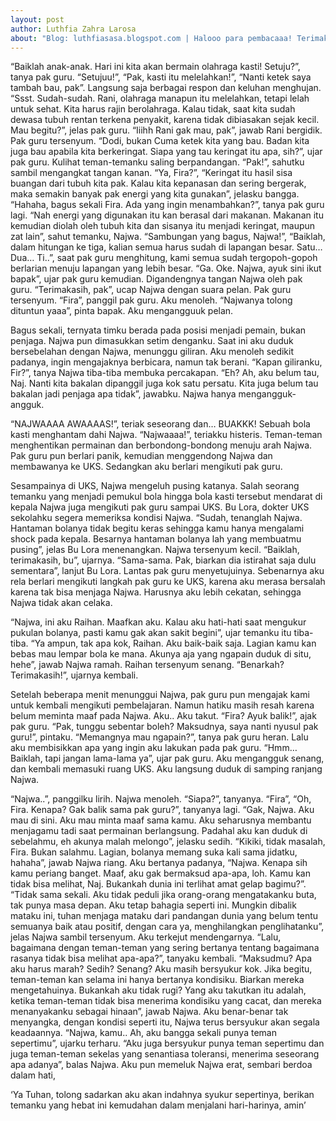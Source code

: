 ```yaml
---
layout: post
author: Luthfia Zahra Larosa
about: "Blog: luthfiasasa.blogspot.com | Halooo para pembacaaa! Terimakasih sudah meluangkan waktunya untuk membaca karyaku, mohon komentar, kritik dan sarannya, yaaa. | Salam semangat!"
---
```




“Baiklah anak-anak. Hari ini kita akan bermain olahraga kasti! Setuju?”, tanya pak guru. “Setujuu!”, “Pak, kasti itu melelahkan!”, “Nanti ketek saya tambah bau, pak”. Langsung saja berbagai respon dan keluhan menghujan. “Ssst. Sudah-sudah. Rani, olahraga manapun itu melelahkan, tetapi lelah untuk sehat. Kita harus rajin berolahraga. Kalau tidak, saat kita sudah dewasa tubuh rentan terkena penyakit, karena tidak dibiasakan sejak kecil. Mau begitu?”, jelas pak guru. “Iiihh Rani gak mau, pak”, jawab Rani bergidik. Pak guru tersenyum. “Dodi, bukan Cuma ketek kita yang bau. Badan kita juga bau apabila kita berkeringat. Siapa yang tau keringat itu apa, sih?”, ujar pak guru. Kulihat teman-temanku saling berpandangan. “Pak!”, sahutku sambil mengangkat tangan kanan. “Ya, Fira?”, “Keringat itu hasil sisa buangan dari tubuh kita pak. Kalau kita kepanasan dan sering bergerak, maka semakin banyak pak energi yang kita gunakan”, jelasku bangga. “Hahaha, bagus sekali Fira. Ada yang ingin menambahkan?”, tanya pak guru lagi. “Nah energi yang digunakan itu kan berasal dari makanan. Makanan itu kemudian diolah oleh tubuh kita dan sisanya itu menjadi keringat, maupun zat lain”, sahut temanku, Najwa. “Sambungan yang bagus, Najwa!”, “Baiklah, dalam hitungan ke tiga, kalian semua harus sudah di lapangan besar. Satu… Dua… Ti..”, saat pak guru menghitung, kami semua sudah tergopoh-gopoh berlarian menuju lapangan yang lebih besar. “Ga. Oke. Najwa, ayuk sini ikut bapak”, ujar pak guru kemudian. Digandengnya tangan Najwa oleh pak guru. “Terimakasih, pak”, ucap Najwa dengan suara pelan. Pak guru tersenyum. “Fira”, panggil pak guru. Aku menoleh. “Najwanya tolong dituntun yaaa”, pinta bapak. Aku mengangguuk pelan.



Bagus sekali, ternyata timku berada pada posisi menjadi pemain, bukan penjaga. Najwa pun dimasukkan setim denganku. Saat ini aku duduk bersebelahan dengan Najwa, menunggu giliran. Aku menoleh sedikit padanya, ingin mengajaknya berbicara, namun tak berani. “Kapan giliranku, Fir?”, tanya Najwa tiba-tiba membuka percakapan. “Eh? Ah, aku belum tau, Naj. Nanti kita bakalan dipanggil juga kok satu persatu. Kita juga belum tau bakalan jadi penjaga apa tidak”, jawabku. Najwa hanya mengangguk-angguk.



“NAJWAAAA AWAAAAS!”, teriak seseorang dan… BUAKKK! Sebuah bola kasti menghantam dahi Najwa. “Najwaaaa!”, teriakku histeris. Teman-teman menghentikan permainan dan berbondong-bondong menuju arah Najwa. Pak guru pun berlari panik, kemudian menggendong Najwa dan membawanya ke UKS. Sedangkan aku berlari mengikuti pak guru.





 

Sesampainya di UKS, Najwa mengeluh pusing katanya. Salah seorang temanku yang menjadi pemukul bola hingga bola kasti tersebut mendarat di kepala Najwa juga mengikuti pak guru sampai UKS. Bu Lora, dokter UKS sekolahku segera memeriksa kondisi Najwa. “Sudah, tenanglah Najwa. Hantaman bolanya tidak begitu keras sehingga kamu hanya mengalami shock pada kepala. Besarnya hantaman bolanya lah yang membuatmu pusing”, jelas Bu Lora menenangkan. Najwa tersenyum kecil. “Baiklah, terimakasih, bu”, ujarnya. “Sama-sama. Pak, biarkan dia istirahat saja dulu sementara”, lanjut Bu Lora. Lantas pak guru menyetujuinya. Sebenarnya aku rela berlari mengikuti langkah pak guru ke UKS, karena aku merasa bersalah karena tak bisa menjaga Najwa. Harusnya aku lebih cekatan, sehingga Najwa tidak akan celaka.



“Najwa, ini aku Raihan. Maafkan aku. Kalau aku hati-hati saat mengukur pukulan bolanya, pasti kamu gak akan sakit begini”, ujar temanku itu tiba-tiba. “Ya ampun, tak apa kok, Raihan. Aku baik-baik saja. Lagian kamu kan bebas mau lempar bola ke mana. Akunya aja yang ngapain duduk di situ, hehe”, jawab Najwa ramah. Raihan tersenyum senang. “Benarkah? Terimakasih!”, ujarnya kembali.



Setelah beberapa menit menunggui Najwa, pak guru pun mengajak kami untuk kembali mengikuti pembelajaran. Namun hatiku masih resah karena belum meminta maaf pada Najwa. Aku.. Aku takut. “Fira? Ayuk balik!”, ajak pak guru. “Pak, tunggu sebentar boleh? Maksudnya, saya nanti nyusul pak guru!”, pintaku. “Memangnya mau ngapain?”, tanya pak guru heran. Lalu aku membisikkan apa yang ingin aku lakukan pada pak guru. “Hmm… Baiklah, tapi jangan lama-lama ya”, ujar pak guru. Aku mengangguk senang, dan kembali memasuki ruang UKS. Aku langsung duduk di samping ranjang Najwa.



“Najwa..”, panggilku lirih. Najwa menoleh. “Siapa?”, tanyanya. “Fira”, “Oh, Fira. Kenapa? Gak balik sama pak guru?”, tanyanya lagi. “Gak, Najwa. Aku mau di sini. Aku mau minta maaf sama kamu. Aku seharusnya membantu menjagamu tadi saat permainan berlangsung. Padahal aku kan duduk di sebelahmu, eh akunya malah melongo”, jelasku sedih. “Kikiki, tidak masalah, Fira. Bukan salahmu. Lagian, bolanya memang suka kali sama jidatku, hahaha”, jawab Najwa riang. Aku bertanya padanya, “Najwa. Kenapa sih kamu periang banget. Maaf, aku gak bermaksud apa-apa, loh. Kamu kan tidak bisa melihat, Naj. Bukankah dunia ini terlihat amat gelap bagimu?”. “Tidak sama sekali. Aku tidak peduli jika orang-orang mengatakanku buta, tak punya masa depan. Aku tetap bahagia seperti ini. Mungkin dibalik mataku ini, tuhan menjaga mataku dari pandangan dunia yang belum tentu semuanya baik atau positif, dengan cara ya, menghilangkan penglihatanku”, jelas Najwa sambil tersenyum. Aku terkejut mendengarnya. “Lalu, bagaimana dengan teman-teman yang sering bertanya tentang bagaimana rasanya tidak bisa melihat apa-apa?”, tanyaku kembali. “Maksudmu? Apa aku harus marah? Sedih? Senang? Aku masih bersyukur kok. Jika begitu, teman-teman kan selama ini hanya bertanya kondisiku. Biarkan mereka mengetahuinya. Bukankah aku tidak rugi? Yang aku takutkan itu adalah, ketika teman-teman tidak bisa menerima kondisiku yang cacat, dan mereka menanyakanku sebagai hinaan”, jawab Najwa. Aku benar-benar tak menyangka, dengan kondisi seperti itu, Najwa terus bersyukur akan segala keadaannya. “Najwa, kamu.. Ah, aku bangga sekali punya teman sepertimu”, ujarku terharu. “Aku juga bersyukur punya teman sepertimu dan juga teman-teman sekelas yang senantiasa toleransi, menerima seseorang apa adanya”, balas Najwa. Aku pun memeluk Najwa erat, sembari berdoa dalam hati,

‘Ya Tuhan, tolong sadarkan aku akan indahnya syukur sepertinya, berikan temanku yang hebat ini kemudahan dalam menjalani hari-harinya, amin’